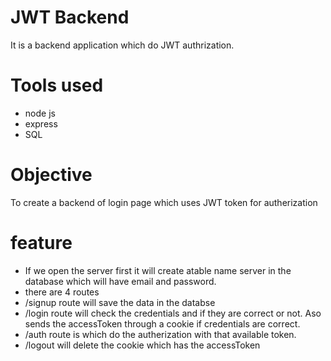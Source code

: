 # JWT Backend
It is a backend application which do JWT authrization.

# Tools used
- node js
- express
- SQL

# Objective
To create a backend of login page which uses JWT token for autherization

# feature
- If we open the server first it will create atable name server in the database which will have email and password.
- there are 4 routes
- /signup route will save the data in the databse
- /login route will check the credentials and if they are correct or not. Aso sends the accessToken through a cookie if credentials are correct.
- /auth  route is which do the autherization with that available token.
- /logout will delete the cookie which has the accessToken


